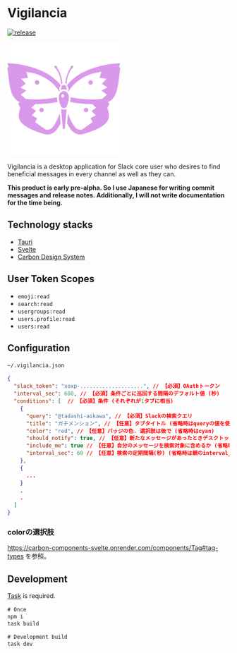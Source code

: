 # Vigilancia

[![release](https://img.shields.io/github/release/tadashi-aikawa/vigilancia)](https://github.com/tadashi-aikawa/vigilancia/releases/latest)

![](./src-tauri/icons/128x128@2x.png)

Vigilancia is a desktop application for Slack core user who desires to find beneficial messages in every channel as well as they can.

**This product is early pre-alpha. So I use Japanese for writing commit messages and release notes. Additionally, I will not write documentation for the time being.**

## Technology stacks 

- [Tauri](https://github.com/tauri-apps/tauri)
- [Svelte](https://svelte.dev/)
- [Carbon Design System](https://github.com/carbon-design-system)

## User Token Scopes

- `emoji:read`
- `search:read`
- `usergroups:read`
- `users.profile:read`
- `users:read`

## Configuration

`~/.vigilancia.json`
```json
{
  "slack_token": "xoxp-....................", // 【必須】OAuthトークン
  "interval_sec": 600, // 【必須】条件ごとに巡回する間隔のデフォルト値 (秒)
  "conditions": [  // 【必須】条件 (それぞれが1タブに相当)
    {
      "query": "@tadashi-aikawa", // 【必須】Slackの検索クエリ
      "title": "ガチメンション", // 【任意】タブタイトル (省略時はqueryの値を使う)
      "color": "red", // 【任意】バッジの色. 選択肢は後で (省略時はcyan)
      "should_notify": true, // 【任意】新たなメッセージがあったときデスクトップに通知するか (省略時はfalse)
      "include_me": true // 【任意】自分のメッセージを検索対象に含めるか (省略時はfalse),
      "interval_sec": 60 // 【任意】検索の定期間隔(秒) (省略時は親のinterval_secを使う)
    },
    {
      ...
    }
    .
    .
  ]
}
```

### colorの選択肢

https://carbon-components-svelte.onrender.com/components/Tag#tag-types を参照。

## Development

[Task](https://github.com/go-task/task) is required.

```
# Once
npm i
task build
```

```
# Development build
task dev
```
